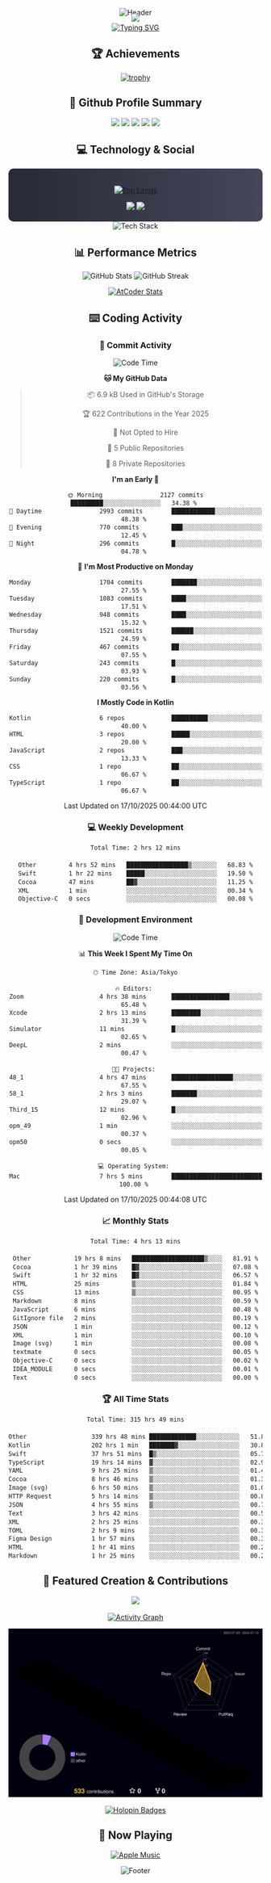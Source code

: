 <div align="center">
  
![Header](https://capsule-render.vercel.app/api?type=waving&color=gradient&customColorList=12&height=300&section=header&text=Welcome%20to%20Batapii's%20Universe&fontSize=50&animation=fadeIn&fontAlignY=40&desc=Android%20Developer%20|%20Kotlin%20LOVE%20)

<div style="margin-top: -20px;">
  <img src="https://readme-typing-svg.herokuapp.com/?lines=Crafting+Android+Experiences;Building+Tomorrow's+Apps+Today;Always+Learning,+Always+Growing&font=Fira%20Code&center=true&width=440&height=45&color=f75c7e&vCenter=true&size=22&pause=1000">
</div>

<a href="https://git.io/typing-svg">
  <img src="https://readme-typing-svg.demolab.com?font=Fira+Code&weight=600&size=28&duration=4000&pause=1000&center=true&vCenter=true&width=800&lines=Hey+there!+I'm+Batapii+%F0%9F%91%8B;Android+Developer+from+Japan+%F0%9F%87%AF%F0%9F%87%B5" alt="Typing SVG" />
</a>

## 🏆 Achievements

[![trophy](https://github-profile-trophy.vercel.app/?username=batapii&theme=onestar&no-frame=true&no-bg=true&column=8&rank=SECRET,SSS,SS,S,AAA,AA,A,B,C,?&margin-w=10&margin-h=10)](https://github.com/ryo-ma/github-profile-trophy)

## 🎯 Github Profile Summary

<div align="center">
  <img src="http://github-profile-summary-cards.vercel.app/api/cards/profile-details?username=batapii&theme=radical" />
  <img src="http://github-profile-summary-cards.vercel.app/api/cards/repos-per-language?username=batapii&theme=radical" />
  <img src="http://github-profile-summary-cards.vercel.app/api/cards/most-commit-language?username=batapii&theme=radical" />
  <img src="http://github-profile-summary-cards.vercel.app/api/cards/stats?username=batapii&theme=radical" />
  <img src="http://github-profile-summary-cards.vercel.app/api/cards/productive-time?username=batapii&theme=radical" />
</div>

## 💻 Technology & Social

<div align="center" style="background: linear-gradient(to right, #282A36, #44475A); padding: 20px; border-radius: 10px;">

[![Top Langs](https://github-readme-stats.vercel.app/api/top-langs/?username=batapii
)](https://github.com/anuraghazra/github-readme-stats)

<div style="margin-top: 15px">
<a href="https://github.com/batapii"><img src="https://img.shields.io/github/followers/batapii?style=for-the-badge&logo=github&label=Follow&color=ff6e96&labelColor=282A36"/></a>
<a href="https://twitter.com/batapii3939"><img src="https://img.shields.io/twitter/follow/batapii?style=for-the-badge&logo=twitter&color=1DA1F2&labelColor=282A36&label= Twitter"/></a>
</div>

</div>

<div align="center">
<img src="https://github-readme-tech-stack.vercel.app/api/cards?title=Tech+Stack&align=center&titleAlign=center&fontSize=20&lineHeight=10&lineCount=4&theme=github_dark&width=800&bg=%230D1117&badge=%23161B22&border=%2321262D&titleColor=%2358A6FF&line1=kotlin%2Ckotlin%2C0095D5%3Bandroid%2Candroid%2C00ff00%3Bjetpackcompose%2Cjetpack%2C4285F4%3B&line2=swift%2Cswift%2CFA7343%3Bfirebase%2Cfirebase%2CFFCA28%3Bgithub%2Cgithub%2C181717%3B&line3=typescript%2Ctypescript%2C3178C6%3Bgraphql%2Cgraphql%2CE10098%3Bsupabase%2Csupabase%2C3FCF8E%3B&line4=gradle%2Cgradle%2C02303A%3Bgitkraken%2Cgitkraken%2C179287%3Bpostman%2Cpostman%2CFF6C37%3B" alt="Tech Stack" />
</div>



## 📊 Performance Metrics

<div align="center">

![GitHub Stats](https://github-readme-stats.vercel.app/api?username=batapii&show_icons=true&theme=radical&hide_border=true&bg_color=0D1117)
![GitHub Streak](https://github-readme-streak-stats.herokuapp.com/?user=batapii&theme=radical&hide_border=true&background=0D1117)

[![AtCoder Stats](https://atcoder-readme-stats.vercel.app/stats/batapii3939?theme=dark&show_history=5&width=495)](https://github.com/iwbc-mzk/atcoder-readme-stats)

</div>

## ⌨️ Coding Activity

### 🌟 Commit Activity
<!--START_SECTION:commit-stats-->
![Code Time](http://img.shields.io/badge/Code%20Time-655%20hrs%2037%20mins-blue)

**🐱 My GitHub Data** 

> 📦 6.9 kB Used in GitHub's Storage 
 > 
> 🏆 622 Contributions in the Year 2025
 > 
> 🚫 Not Opted to Hire
 > 
> 📜 5 Public Repositories 
 > 
> 🔑 8 Private Repositories 
 > 
**I'm an Early 🐤** 

```text
🌞 Morning                2127 commits        █████████░░░░░░░░░░░░░░░░   34.38 % 
🌆 Daytime                2993 commits        ████████████░░░░░░░░░░░░░   48.38 % 
🌃 Evening                770 commits         ███░░░░░░░░░░░░░░░░░░░░░░   12.45 % 
🌙 Night                  296 commits         █░░░░░░░░░░░░░░░░░░░░░░░░   04.78 % 
```
📅 **I'm Most Productive on Monday** 

```text
Monday                   1704 commits        ███████░░░░░░░░░░░░░░░░░░   27.55 % 
Tuesday                  1083 commits        ████░░░░░░░░░░░░░░░░░░░░░   17.51 % 
Wednesday                948 commits         ████░░░░░░░░░░░░░░░░░░░░░   15.32 % 
Thursday                 1521 commits        ██████░░░░░░░░░░░░░░░░░░░   24.59 % 
Friday                   467 commits         ██░░░░░░░░░░░░░░░░░░░░░░░   07.55 % 
Saturday                 243 commits         █░░░░░░░░░░░░░░░░░░░░░░░░   03.93 % 
Sunday                   220 commits         █░░░░░░░░░░░░░░░░░░░░░░░░   03.56 % 
```


**I Mostly Code in Kotlin** 

```text
Kotlin                   6 repos             ██████████░░░░░░░░░░░░░░░   40.00 % 
HTML                     3 repos             █████░░░░░░░░░░░░░░░░░░░░   20.00 % 
JavaScript               2 repos             ███░░░░░░░░░░░░░░░░░░░░░░   13.33 % 
CSS                      1 repo              ██░░░░░░░░░░░░░░░░░░░░░░░   06.67 % 
TypeScript               1 repo              ██░░░░░░░░░░░░░░░░░░░░░░░   06.67 % 
```




 Last Updated on 17/10/2025 00:44:00 UTC
<!--END_SECTION:commit-stats-->

### 💻 Weekly Development
<!--START_SECTION:wakatime-->

```txt
Total Time: 2 hrs 12 mins

Other         4 hrs 52 mins   █████████████████▒░░░░░░░   68.83 %
Swift         1 hr 22 mins    █████░░░░░░░░░░░░░░░░░░░░   19.50 %
Cocoa         47 mins         ██▓░░░░░░░░░░░░░░░░░░░░░░   11.25 %
XML           1 min           ░░░░░░░░░░░░░░░░░░░░░░░░░   00.34 %
Objective-C   0 secs          ░░░░░░░░░░░░░░░░░░░░░░░░░   00.08 %
```

<!--END_SECTION:wakatime-->

### 🔨 Development Environment
<!--START_SECTION:dev-stats-->
![Code Time](http://img.shields.io/badge/Code%20Time-655%20hrs%2037%20mins-blue)

📊 **This Week I Spent My Time On** 

```text
🕑︎ Time Zone: Asia/Tokyo

🔥 Editors: 
Zoom                     4 hrs 38 mins       ████████████████░░░░░░░░░   65.48 % 
Xcode                    2 hrs 13 mins       ████████░░░░░░░░░░░░░░░░░   31.39 % 
Simulator                11 mins             █░░░░░░░░░░░░░░░░░░░░░░░░   02.65 % 
DeepL                    2 mins              ░░░░░░░░░░░░░░░░░░░░░░░░░   00.47 % 

🐱‍💻 Projects: 
48_1                     4 hrs 47 mins       █████████████████░░░░░░░░   67.55 % 
58_1                     2 hrs 3 mins        ███████░░░░░░░░░░░░░░░░░░   29.07 % 
Third_15                 12 mins             █░░░░░░░░░░░░░░░░░░░░░░░░   02.96 % 
opm_49                   1 min               ░░░░░░░░░░░░░░░░░░░░░░░░░   00.37 % 
opm50                    0 secs              ░░░░░░░░░░░░░░░░░░░░░░░░░   00.05 % 

💻 Operating System: 
Mac                      7 hrs 5 mins        █████████████████████████   100.00 % 
```


 Last Updated on 17/10/2025 00:44:08 UTC
<!--END_SECTION:dev-stats-->

### 📈 Monthly Stats
<!--START_SECTION:wakamonth-->

```txt
Total Time: 4 hrs 13 mins

Other            19 hrs 8 mins   ████████████████████▒░░░░   81.91 %
Cocoa            1 hr 39 mins    █▓░░░░░░░░░░░░░░░░░░░░░░░   07.08 %
Swift            1 hr 32 mins    █▓░░░░░░░░░░░░░░░░░░░░░░░   06.57 %
HTML             25 mins         ▒░░░░░░░░░░░░░░░░░░░░░░░░   01.84 %
CSS              13 mins         ▒░░░░░░░░░░░░░░░░░░░░░░░░   00.95 %
Markdown         8 mins          ░░░░░░░░░░░░░░░░░░░░░░░░░   00.59 %
JavaScript       6 mins          ░░░░░░░░░░░░░░░░░░░░░░░░░   00.48 %
GitIgnore file   2 mins          ░░░░░░░░░░░░░░░░░░░░░░░░░   00.19 %
JSON             1 min           ░░░░░░░░░░░░░░░░░░░░░░░░░   00.12 %
XML              1 min           ░░░░░░░░░░░░░░░░░░░░░░░░░   00.10 %
Image (svg)      1 min           ░░░░░░░░░░░░░░░░░░░░░░░░░   00.08 %
textmate         0 secs          ░░░░░░░░░░░░░░░░░░░░░░░░░   00.05 %
Objective-C      0 secs          ░░░░░░░░░░░░░░░░░░░░░░░░░   00.02 %
IDEA_MODULE      0 secs          ░░░░░░░░░░░░░░░░░░░░░░░░░   00.01 %
Text             0 secs          ░░░░░░░░░░░░░░░░░░░░░░░░░   00.00 %
```

<!--END_SECTION:wakamonth-->

### 🏆 All Time Stats
<!--START_SECTION:wakaalltime-->

```txt
Total Time: 315 hrs 49 mins

Other                  339 hrs 48 mins █████████████░░░░░░░░░░░░   51.83 %
Kotlin                 202 hrs 1 min   ███████▓░░░░░░░░░░░░░░░░░   30.81 %
Swift                  37 hrs 51 mins  █▒░░░░░░░░░░░░░░░░░░░░░░░   05.78 %
TypeScript             19 hrs 14 mins  ▓░░░░░░░░░░░░░░░░░░░░░░░░   02.93 %
YAML                   9 hrs 25 mins   ▒░░░░░░░░░░░░░░░░░░░░░░░░   01.44 %
Cocoa                  8 hrs 46 mins   ▒░░░░░░░░░░░░░░░░░░░░░░░░   01.34 %
Image (svg)            6 hrs 50 mins   ▒░░░░░░░░░░░░░░░░░░░░░░░░   01.04 %
HTTP Request           5 hrs 14 mins   ▒░░░░░░░░░░░░░░░░░░░░░░░░   00.80 %
JSON                   4 hrs 55 mins   ▒░░░░░░░░░░░░░░░░░░░░░░░░   00.75 %
Text                   3 hrs 42 mins   ░░░░░░░░░░░░░░░░░░░░░░░░░   00.57 %
XML                    2 hrs 25 mins   ░░░░░░░░░░░░░░░░░░░░░░░░░   00.37 %
TOML                   2 hrs 9 mins    ░░░░░░░░░░░░░░░░░░░░░░░░░   00.33 %
Figma Design           1 hr 57 mins    ░░░░░░░░░░░░░░░░░░░░░░░░░   00.30 %
HTML                   1 hr 41 mins    ░░░░░░░░░░░░░░░░░░░░░░░░░   00.26 %
Markdown               1 hr 25 mins    ░░░░░░░░░░░░░░░░░░░░░░░░░   00.22 %
```

<!--END_SECTION:wakaalltime-->


## 🌟 Featured Creation & Contributions

<div align="center">
  <a href="https://github.com/batapii/ToDoSNS">
    <img src="https://github-readme-stats.vercel.app/api/pin/?username=batapii&repo=ToDoSNS&theme=radical&hide_border=true&bg_color=0D1117" />
  </a>

[![Activity Graph](https://github-readme-activity-graph.vercel.app/graph?username=batapii&custom_title=Contribution%20Graph&hide_border=true&theme=radical&bg_color=0D1117)](https://github.com/ashutosh00710/github-readme-activity-graph)

![3D Contrib](./profile-3d-contrib/profile-night-rainbow.svg)

[![Holopin Badges](https://holopin.me/batapii)](https://holopin.io/@batapii)

</div>

## 🎵 Now Playing

<div align="center">
  
[![Apple Music](https://music-profile.rayriffy.com/theme/dark.svg?uid=001005.6598667d2ffd4a10a4f429edd0ba24c4.1156)](https://github.com/rayriffy/apple-music-github-profile)

</div>

![Footer](https://capsule-render.vercel.app/api?type=waving&color=gradient&customColorList=12&height=100&section=footer)

</div>
